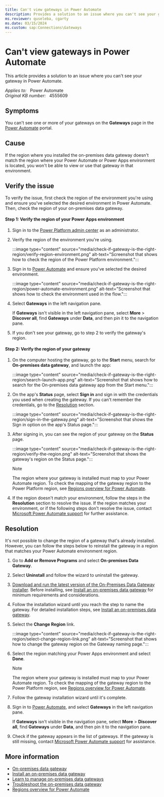 ```yaml
---
title: Can't view gateways in Power Automate
description: Provides a solution to an issue where you can't see your gateway in Power Automate.
ms.reviewer: quseleba, cgarty
ms.date: 03/15/2024
ms.custom: sap:Connections\Gateways
---
```

# Can't view gateways in Power Automate

This article provides a solution to an issue where you can't see your gateway in Power Automate.

_Applies to:_ &nbsp; Power Automate  
_Original KB number:_ &nbsp; 4555609

## Symptoms

You can't see one or more of your gateways on the **Gateways** page in the [Power Automate](https://make.powerautomate.com/) portal.

## Cause

If the region where you installed the on-premises data gateway doesn't match the region where your Power Automate or Power Apps environment is located, you won't be able to view or use that gateway in that environment.

## Verify the issue

To verify the issue, first check the region of the environment you're using and ensure you've selected the desired environment in Power Automate. Then, check the region of your on-premises data gateway.

#### Step 1: Verify the region of your Power Apps environment

1. Sign in to the [Power Platform admin center](https://admin.powerplatform.microsoft.com/environments) as an administrator.

1. Verify the region of the environment you're using.

    :::image type="content" source="media/check-if-gateway-is-the-right-region/verify-region-environment.png" alt-text="Screenshot that shows how to check the region of the Power Platform environment.":::

1. Sign in to [Power Automate](https://flow.microsoft.com/) and ensure you've selected the desired environment.

    :::image type="content" source="media/check-if-gateway-is-the-right-region/power-automate-environment.png" alt-text="Screenshot that shows how to check the environment used in the flow.":::

1. Select **Gateways** in the left navigation pane.

    If **Gateways** isn't visible in the left navigation pane, select **More** > **Discover all**, find **Gateways** under **Data**, and then pin it to the navigation pane.

1. If you don't see your gateway, go to step 2 to verify the gateway's region.

#### Step 2: Verify the region of your gateway

1. On the computer hosting the gateway, go to the **Start** menu, search for **On-premises data gateway**, and launch the app:

    :::image type="content" source="media/check-if-gateway-is-the-right-region/search-launch-app.png" alt-text="Screenshot that shows how to search for the On-premises data gateway app from the Start menu.":::

1. On the app's **Status** page, select **Sign in** and sign in with the credentials you used when creating the gateway. If you can't remember the credentials, go to the [Resolution](#resolution) section.

    :::image type="content" source="media/check-if-gateway-is-the-right-region/sign-in-the-gateway.png" alt-text="Screenshot that shows the Sign in option on the app's Status page.":::

1. After signing in, you can see the region of your gateway on the **Status** page.

    :::image type="content" source="media/check-if-gateway-is-the-right-region/verify-the-region.png" alt-text="Screenshot that shows the gateway's region on the Status page.":::

    > [!NOTE]
    > The region where your gateway is installed must map to your Power Automate region. To check the mapping of the gateway region to the Power Platform region, see [Regions overview for Power Automate](/power-automate/regions-overview).

1. If the region doesn't match your environment, follow the steps in the **Resolution** section to resolve the issue. If the region matches your environment, or if the following steps don't resolve the issue, contact [Microsoft Power Automate support](https://powerautomate.microsoft.com/support/) for further assistance.

## Resolution

It's not possible to change the region of a gateway that's already installed. However, you can follow the steps below to reinstall the gateway in a region that matches your Power Automate environment region.

1. Go to **Add or Remove Programs** and select **On-premises Data Gateway**.

1. Select **Uninstall** and follow the wizard to uninstall the gateway.

1. [Download and run the latest version of the On-Premises Data Gateway installer](https://powerapps.microsoft.com/downloads/). Before installing, see [Install an on-premises data gateway](/data-integration/gateway/service-gateway-install) for minimum requirements and considerations.

1. Follow the installation wizard until you reach the step to name the gateway. For detailed installation steps, see [Install an on-premises data gateway](/data-integration/gateway/service-gateway-install#download-and-install-a-standard-gateway).

1. Select the **Change Region** link.

    :::image type="content" source="media/check-if-gateway-is-the-right-region/select-change-region-link.png" alt-text="Screenshot that shows how to change the gateway region on the Gateway naming page.":::

1. Select the region matching your Power Apps environment and select **Done**.

   > [!NOTE]
   > The region where your gateway is installed must map to your Power Automate region. To check the mapping of the gateway region to the Power Platform region, see [Regions overview for Power Automate](/power-automate/regions-overview).

1. Follow the gateway installation wizard until it's complete.
1. Sign in to [Power Automate](https://make.powerautomate.com/), and select **Gateways** in the left navigation pane.

   If **Gateways** isn't visible in the navigation pane, select **More** > **Discover all**, find **Gateways** under **Data**, and then pin it to the navigation pane.

1. Check if the gateway appears in the list of gateways. If the gateway is still missing, contact [Microsoft Power Automate support](https://powerautomate.microsoft.com/support/) for assistance.

## More information

- [On-premises data gateway](/power-automate/gateway-reference)
- [Install an on-premises data gateway](/data-integration/gateway/service-gateway-install)
- [Learn to manage on-premises data gateways](/power-automate/gateway-manage)
- [Troubleshoot the on-premises data gateway](/data-integration/gateway/service-gateway-tshoot)
- [Regions overview for Power Automate](/power-automate/regions-overview)
